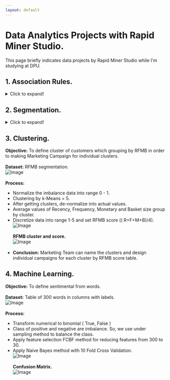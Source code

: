 ```yaml
---
layout: default
---
```


# Data Analytics Projects with Rapid Miner Studio.
This page briefly indicates data projects by Rapid Miner Studio while I'm studying at DPU.<br />

## 1. Association Rules.

<details>
  <summary>Click to expand!</summary>
  
  ## Objective
  
  To find Frequent Item Sets and Association Rules for making Maketing Promotions.<br /><br />
  ## Dataset
  Basic example transactions of Super Market.<br />
    ![Image](https://github.com/Pakkawatk/portfolio/blob/gh-pages/img/rap_asso1.PNG?raw=true)<br /><br />
  
  ### Process
      * Transform table by pivot product name and sum value.<br />
      * Transform number to binomial. ( True and False )<br />
      * Apply FP-Growth method, minimum support = 0.5.<br />
      * Apply Association Rules, Minimum confidence = 0.8.<br />
  ![Image](https://github.com/Pakkawatk/portfolio/blob/gh-pages/img/rap_asso2.PNG?raw=true)<br /><br />
  Result of FP-Growth method to find frequent item sets at minimum support = 0.5.<br />
  ![Image](https://github.com/Pakkawatk/portfolio/blob/gh-pages/img/rap_asso3.PNG?raw=true)<br /><br />
  Result of Association Rules, to find Lift at minimum confidence = 0.8.<br /> 
  ![Image](https://github.com/Pakkawatk/portfolio/blob/gh-pages/img/rap_asso4.PNG?raw=true)<br />
  ### Conclusion
  We can make promotions by above frequent item sets with confident pick up set = 100% and the pick up set (Lift) is 1.333 times of pick up one.
</details>

## 2. Segmentation.

<details>
  <summary>Click to expand!</summary>
  
  **Objective:** To segment the customers by RFMB method and frequent shopping time of each customers for making Marketing Campaigns.<br /><br />
  **Dataset:** Transactions of Shopping Mall.<br />
  ![Image](https://github.com/Pakkawatk/portfolio/blob/gh-pages/img/rap_rfm1.PNG?raw=true)<br /><br />
  **Process:**
    - Filter customers in UK and do feature engineering by creating and aggregating sum total prize attribute.<br />
    - Extract Days and Hours from Transactions and discretize into Day of Week and Period of Times.<br />
    - Do RFM segmentation by generating Recency, Frequency, Monetary and Basket Size.<br />
  ![Image](https://github.com/Pakkawatk/portfolio/blob/gh-pages/img/rap_rfm2.PNG?raw=true)<br /><br />
  ![Image](https://github.com/Pakkawatk/portfolio/blob/gh-pages/img/rap_rfm2_1.PNG?raw=true)<br /><br />
  **RFMB for each customers.**<br />
  ![Image](https://github.com/Pakkawatk/portfolio/blob/gh-pages/img/rap_rfm3.PNG?raw=true)<br /><br />
  **Shopping period of each customers.**<br />
  ![Image](https://github.com/Pakkawatk/portfolio/blob/gh-pages/img/rap_rfm4.PNG?raw=true)<br />
    - **Conclusion:** We got RFMB table and shopping period for analyzing Marketing Campaign and Clustering.
</details>

## 3. Clustering.
**Objective:** To define cluster of customers which grouping by RFMB in order to making Marketing Campaign for individual clusters.<br /><br />
**Dataset:** RFMB segmentation.<br />
![Image](https://github.com/Pakkawatk/portfolio/blob/gh-pages/img/rap_clus1.PNG?raw=true)<br /><br />
**Process:**
- Normalize the imbalance data into range 0 - 1.<br />
- Clustering by k-Means = 5.<br />
- After getting clusters, de-normalize into actual values.
- Average values of Recency, Frequency, Monetary and Basket size group by cluster.
- Discretize data into range 1-5 and set RFMB score (( R+F+M+B)/4).
![Image](https://github.com/Pakkawatk/portfolio/blob/gh-pages/img/rap_clus2.PNG?raw=true)<br /><br />
**RFMB cluster and score.**<br />
![Image](https://github.com/Pakkawatk/portfolio/blob/gh-pages/img/rap_clus4.PNG?raw=true)<br /><br />
- **Conclusion:** Marketing Team can name the clusters and design individual campaigns for each cluster by RFMB score table.<br />

## 4. Machine Learning.
**Objective:** To define sentimental from words.<br /><br />
**Dataset:** Table of 300 words in columns with labels.<br />
![Image](https://github.com/Pakkawatk/portfolio/blob/gh-pages/img/rap_ML1.PNG?raw=true)<br /><br />
**Process:**
- Transform numerical to binomial ( True, False )<br />
- Class of positive and negative are imbalance. So, we use under sampling method to balance the class.<br />
- Apply feature selection FCBF method for reducing features from 300 to 30.<br />
- Apply Naive Bayes method with 10 Fold Cross Validation.<br />
![Image](https://github.com/Pakkawatk/portfolio/blob/gh-pages/img/rap_ML2.PNG?raw=true)<br /><br />
**Confusion Matrix.**<br />
![Image](https://github.com/Pakkawatk/portfolio/blob/gh-pages/img/rap_ML3.PNG?raw=true)<br /><br />
